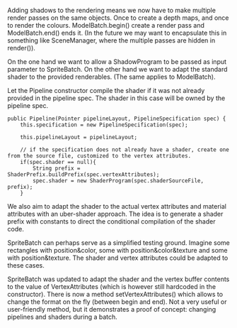 

Adding shadows to the rendering means we now have to make multiple render passes on the same objects. Once to create a depth maps, and once to render the colours.
ModelBatch.begin() create a render pass and ModelBatch.end() ends it.  (In the future we may want to encapsulate this in something like SceneManager, where the multiple
passes are hidden in render()).

On the one hand we want to allow a ShadowProgram to be passed as input parameter to SpriteBatch.  On the other hand we want to adapt the standard shader
to the provided renderables. (The same applies to ModelBatch).

Let the Pipeline constructor compile the shader if it was not already provided in the pipeline spec.   The shader in this case will be owned by the pipeline spec.
    
    public Pipeline(Pointer pipelineLayout, PipelineSpecification spec) {
        this.specification = new PipelineSpecification(spec);

        this.pipelineLayout = pipelineLayout;

        // if the specification does not already have a shader, create one from the source file, customized to the vertex attributes.
        if(spec.shader == null){
            String prefix = ShaderPrefix.buildPrefix(spec.vertexAttributes);
            spec.shader = new ShaderProgram(spec.shaderSourceFile, prefix);
        }


We also aim to adapt the shader to the actual vertex attributes and material attributes with an uber-shader approach.  The idea is to generate a shader prefix with constants
to direct the conditional compilation of the shader code.

SpriteBatch can perhaps serve as a simplified testing ground. Imagine some rectangles with position&color, some with position&color&texture and some with position&texture.
The shader and vertex attributes could be adapted to these cases.

SpriteBatch was updated to adapt the shader and the vertex buffer contents to the value of VertexAttributes (which is however still hardcoded in the constructor).
There is now a method setVertexAttributes() which allows to change the format on the fly (between begin and end).
Not a very useful or user-friendly method, but it demonstrates a proof of concept: changing pipelines and shaders during a batch.



